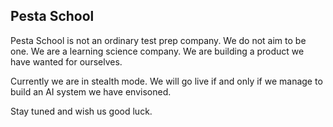 ## Pesta School

Pesta School is not an ordinary test prep company. We do not aim to be one. We are a learning science company. We are building a product we have wanted for ourselves. 

Currently we are in stealth mode. We will go live if and only if we manage to build an AI system we have envisoned. 

Stay tuned and wish us good luck.



